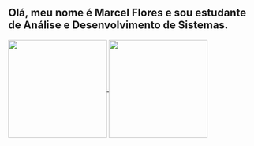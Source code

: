 ## Olá, meu nome é Marcel Flores e sou estudante de Análise e Desenvolvimento de Sistemas.

<a href="https://github.com/MarcelFlrs?tab=repositories">
  <img height=200 align="center" src="https://github-readme-stats.vercel.app/api?username=marcelflrs&hide=issues&show_icons=true&locale=pt-br&bg_color=4c00ff07&text_color=ffffff&title_color=ffffff&border_color=4c00ff&icon_color=ff5e00&rank_icon=github&ring_color=ff5e00"  />
</a>
<a href="https://github.com/MarcelFlrs?tab=repositories">
  <img height=200 align="center" src="https://github-readme-stats.vercel.app/api/top-langs/?username=marcelflrs&layout=compact&locale=pt-br&bg_color=4c00ff07&text_color=ffffff&title_color=ffffff&border_color=4c00ff" />
</a>
